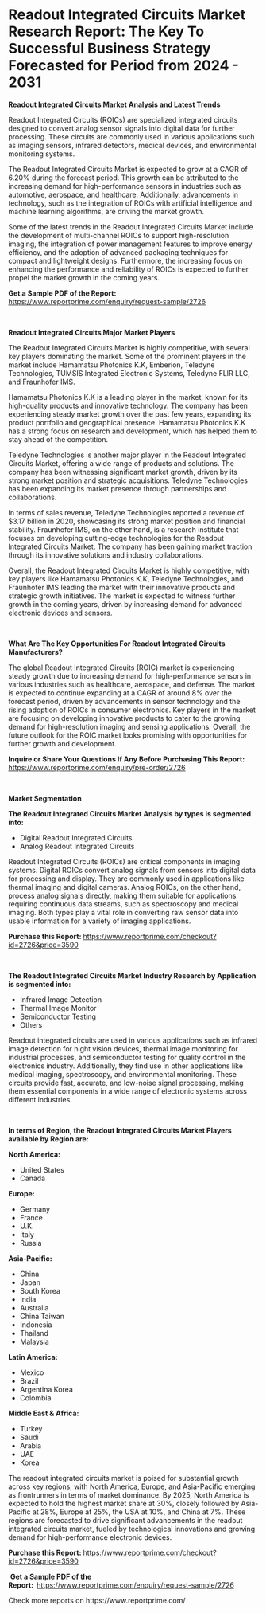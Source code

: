 <p><h1>Readout Integrated Circuits Market Research Report: The Key To Successful Business Strategy Forecasted for Period from 2024 - 2031</h1></p><p><strong>Readout Integrated Circuits Market Analysis and Latest Trends</strong></p>
<p><p>Readout Integrated Circuits (ROICs) are specialized integrated circuits designed to convert analog sensor signals into digital data for further processing. These circuits are commonly used in various applications such as imaging sensors, infrared detectors, medical devices, and environmental monitoring systems.</p><p>The Readout Integrated Circuits Market is expected to grow at a CAGR of 6.20% during the forecast period. This growth can be attributed to the increasing demand for high-performance sensors in industries such as automotive, aerospace, and healthcare. Additionally, advancements in technology, such as the integration of ROICs with artificial intelligence and machine learning algorithms, are driving the market growth.</p><p>Some of the latest trends in the Readout Integrated Circuits Market include the development of multi-channel ROICs to support high-resolution imaging, the integration of power management features to improve energy efficiency, and the adoption of advanced packaging techniques for compact and lightweight designs. Furthermore, the increasing focus on enhancing the performance and reliability of ROICs is expected to further propel the market growth in the coming years.</p></p>
<p><strong>Get a Sample PDF of the Report:&nbsp;</strong> <a href="https://www.reportprime.com/enquiry/request-sample/2726">https://www.reportprime.com/enquiry/request-sample/2726</a></p>
<p>&nbsp;</p>
<p><strong>Readout Integrated Circuits Major Market Players</strong></p>
<p><p>The Readout Integrated Circuits Market is highly competitive, with several key players dominating the market. Some of the prominent players in the market include Hamamatsu Photonics K.K, Emberion, Teledyne Technologies, TUMSIS Integrated Electronic Systems, Teledyne FLIR LLC, and Fraunhofer IMS.</p><p>Hamamatsu Photonics K.K is a leading player in the market, known for its high-quality products and innovative technology. The company has been experiencing steady market growth over the past few years, expanding its product portfolio and geographical presence. Hamamatsu Photonics K.K has a strong focus on research and development, which has helped them to stay ahead of the competition.</p><p>Teledyne Technologies is another major player in the Readout Integrated Circuits Market, offering a wide range of products and solutions. The company has been witnessing significant market growth, driven by its strong market position and strategic acquisitions. Teledyne Technologies has been expanding its market presence through partnerships and collaborations.</p><p>In terms of sales revenue, Teledyne Technologies reported a revenue of $3.17 billion in 2020, showcasing its strong market position and financial stability. Fraunhofer IMS, on the other hand, is a research institute that focuses on developing cutting-edge technologies for the Readout Integrated Circuits Market. The company has been gaining market traction through its innovative solutions and industry collaborations.</p><p>Overall, the Readout Integrated Circuits Market is highly competitive, with key players like Hamamatsu Photonics K.K, Teledyne Technologies, and Fraunhofer IMS leading the market with their innovative products and strategic growth initiatives. The market is expected to witness further growth in the coming years, driven by increasing demand for advanced electronic devices and sensors.</p></p>
<p>&nbsp;</p>
<p><strong>What Are The Key Opportunities For Readout Integrated Circuits Manufacturers?</strong></p>
<p><p>The global Readout Integrated Circuits (ROIC) market is experiencing steady growth due to increasing demand for high-performance sensors in various industries such as healthcare, aerospace, and defense. The market is expected to continue expanding at a CAGR of around 8% over the forecast period, driven by advancements in sensor technology and the rising adoption of ROICs in consumer electronics. Key players in the market are focusing on developing innovative products to cater to the growing demand for high-resolution imaging and sensing applications. Overall, the future outlook for the ROIC market looks promising with opportunities for further growth and development.</p></p>
<p><strong>Inquire or Share Your Questions If Any Before Purchasing This Report:</strong> <a href="https://www.reportprime.com/enquiry/pre-order/2726">https://www.reportprime.com/enquiry/pre-order/2726</a></p>
<p>&nbsp;</p>
<p><strong>Market Segmentation</strong></p>
<p><strong>The Readout Integrated Circuits Market Analysis by types is segmented into:</strong></p>
<p><ul><li>Digital Readout Integrated Circuits</li><li>Analog Readout Integrated Circuits</li></ul></p>
<p><p>Readout Integrated Circuits (ROICs) are critical components in imaging systems. Digital ROICs convert analog signals from sensors into digital data for processing and display. They are commonly used in applications like thermal imaging and digital cameras. Analog ROICs, on the other hand, process analog signals directly, making them suitable for applications requiring continuous data streams, such as spectroscopy and medical imaging. Both types play a vital role in converting raw sensor data into usable information for a variety of imaging applications.</p></p>
<p><strong>Purchase this Report:&nbsp;</strong><a href="https://www.reportprime.com/checkout?id=2726&price=3590">https://www.reportprime.com/checkout?id=2726&price=3590</a></p>
<p>&nbsp;</p>
<p><strong>The Readout Integrated Circuits Market Industry Research by Application is segmented into:</strong></p>
<p><ul><li>Infrared Image Detection</li><li>Thermal Image Monitor</li><li>Semiconductor Testing</li><li>Others</li></ul></p>
<p><p>Readout integrated circuits are used in various applications such as infrared image detection for night vision devices, thermal image monitoring for industrial processes, and semiconductor testing for quality control in the electronics industry. Additionally, they find use in other applications like medical imaging, spectroscopy, and environmental monitoring. These circuits provide fast, accurate, and low-noise signal processing, making them essential components in a wide range of electronic systems across different industries.</p></p>
<p>&nbsp;</p>
<p><strong>In terms of Region, the Readout Integrated Circuits Market Players available by Region are:</strong></p>
<p>
    <p> <strong> North America: </strong>
        <ul>
            <li>United States</li>
            <li>Canada</li>
        </ul>
        </p> 
    <p> <strong> Europe: </strong>
        <ul>
            <li>Germany</li>
            <li>France</li>
            <li>U.K.</li>
            <li>Italy</li>
            <li>Russia</li>
        </ul>
        </p> 
    <p> <strong> Asia-Pacific: </strong>
        <ul>
            <li>China</li>
            <li>Japan</li>
            <li>South Korea</li>
            <li>India</li>
            <li>Australia</li>
            <li>China Taiwan</li>
            <li>Indonesia</li>
            <li>Thailand</li>
            <li>Malaysia</li>
        </ul>
        </p> 
    <p> <strong> Latin America: </strong>
        <ul>
            <li>Mexico</li>
            <li>Brazil</li>
            <li>Argentina Korea</li>
            <li>Colombia</li>
        </ul>
        </p> 
    <p> <strong> Middle East & Africa: </strong>
        <ul>
            <li>Turkey</li>
            <li>Saudi</li>
            <li>Arabia</li>
            <li>UAE</li>
            <li>Korea</li>
        </ul>
    </p>
    </p>
<p><p>The readout integrated circuits market is poised for substantial growth across key regions, with North America, Europe, and Asia-Pacific emerging as frontrunners in terms of market dominance. By 2025, North America is expected to hold the highest market share at 30%, closely followed by Asia-Pacific at 28%, Europe at 25%, the USA at 10%, and China at 7%. These regions are forecasted to drive significant advancements in the readout integrated circuits market, fueled by technological innovations and growing demand for high-performance electronic devices.</p></p>
<p><strong>Purchase this Report: </strong><a href="https://www.reportprime.com/checkout?id=2726&price=3590">https://www.reportprime.com/checkout?id=2726&price=3590</a></p>
<p>&nbsp;<strong>Get a Sample PDF of the Report:&nbsp;&nbsp;</strong><a href="https://www.reportprime.com/enquiry/request-sample/2726">https://www.reportprime.com/enquiry/request-sample/2726</a></p>
<p><strong></strong></p>
<p>Check more reports on https://www.reportprime.com/</p>